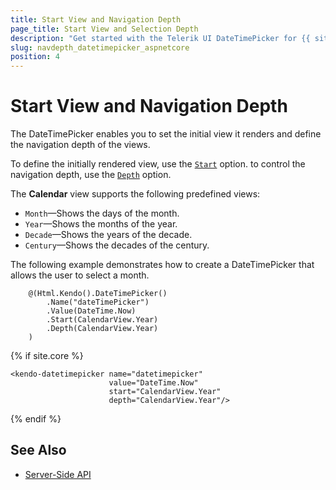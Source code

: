 ```yaml
---
title: Start View and Navigation Depth
page_title: Start View and Selection Depth
description: "Get started with the Telerik UI DateTimePicker for {{ site.framework }} and learn how to define the start view and control the navigation depth."
slug: navdepth_datetimepicker_aspnetcore
position: 4
---
```


# Start View and Navigation Depth

The DateTimePicker enables you to set the initial view it renders and define the navigation depth of the views.

To define the initially rendered view, use the [`Start`](/api/kendo.mvc.ui.fluent/datetimepickerbuilder#startkendomvcuicalendarview) option. to control the navigation depth, use the [`Depth`](/api/kendo.mvc.ui.fluent/datetimepickerbuilder#depthkendomvcuicalendarview) option.

The **Calendar** view supports the following predefined views:
* `Month`&mdash;Shows the days of the month.
* `Year`&mdash;Shows the months of the year.
* `Decade`&mdash;Shows the years of the decade.
* `Century`&mdash;Shows the decades of the century.

The following example demonstrates how to create a DateTimePicker that allows the user to select a month.

```HtmlHelper
    @(Html.Kendo().DateTimePicker()
        .Name("dateTimePicker")
        .Value(DateTime.Now)
        .Start(CalendarView.Year)
        .Depth(CalendarView.Year)
    )
```
{% if site.core %}
```TagHelper
<kendo-datetimepicker name="datetimepicker"
                      value="DateTime.Now"
                      start="CalendarView.Year"
                      depth="CalendarView.Year"/>
```
{% endif %}


## See Also

* [Server-Side API](/api/datetimepicker)

